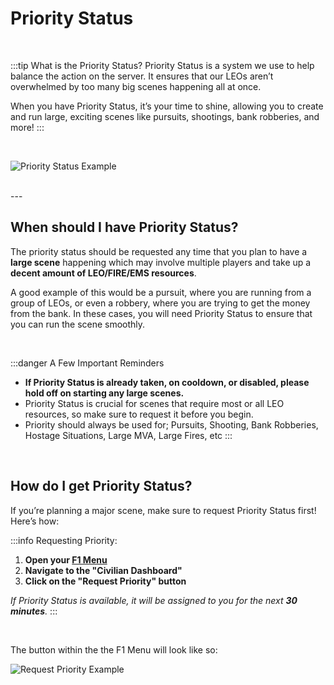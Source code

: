 # Priority Status

<br/>

:::tip What is the Priority Status?
Priority Status is a system we use to help balance the action on the server. It ensures that our LEOs aren’t overwhelmed by too many big scenes happening all at once.

When you have Priority Status, it’s your time to shine, allowing you to create and run large, exciting scenes like pursuits, shootings, bank robberies, and more!
:::

<br/>

![Priority Status Example](/imgs/priority-text-example.png)

<br/>
---
<br/>

## When should I have Priority Status?

The priority status should be requested any time that you plan to have a **large scene** happening which may involve multiple players and take up a **decent amount of LEO/FIRE/EMS resources**.

A good example of this would be a pursuit, where you are running from a group of LEOs, or even a robbery, where you are trying to get the money from the bank. In these cases, you will need Priority Status to ensure that you can run the scene smoothly.

<br/>

:::danger A Few Important Reminders

- **If Priority Status is already taken, on cooldown, or disabled, please hold off on starting any large scenes.**
- Priority Status is crucial for scenes that require most or all LEO resources, so make sure to request it before you begin.
- Priority should always be used for; Pursuits, Shooting, Bank Robberies, Hostage Situations, Large MVA, Large Fires, etc
:::


<br/>

## How do I get Priority Status?

If you’re planning a major scene, make sure to request Priority Status first! Here’s how:

:::info Requesting Priority:
1. **Open your [F1 Menu](/docs/kc-menu/kcmenu)**
2. **Navigate to the "Civilian Dashboard"**
3. **Click on the "Request Priority" button**

*If Priority Status is available, it will be assigned to you for the next **30 minutes**.*
:::

<br/>

The button within the the F1 Menu will look like so:

![Request Priority Example](/imgs/request-priority-example.png)
